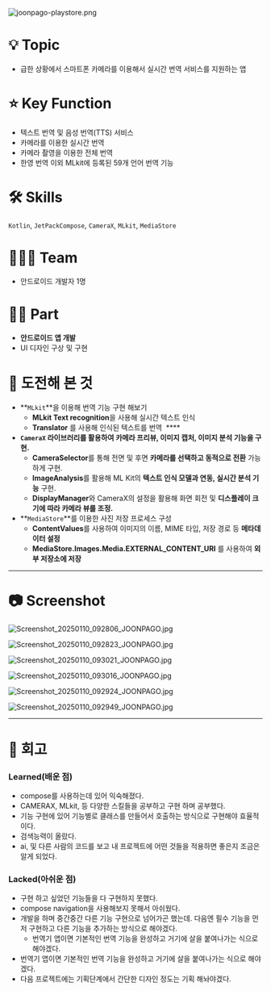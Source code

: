 ![joonpago-playstore.png](https://prod-files-secure.s3.us-west-2.amazonaws.com/23df9efd-7793-4306-8450-377de89e7a75/94247c08-cb36-42a3-a3e6-0aa6f2b9282c/joonpago-playstore.png)


# 💡 Topic

- 급한 상황에서 스마트폰 카메라를 이용해서 실시간 번역 서비스를 지원하는 앱

# ⭐️ Key Function

- 텍스트 번역 및 음성 번역(TTS) 서비스
- 카메라를 이용한 실시간 번역
- 카메라 촬영을 이용한 전체 번역
- 한영 번역 이외 MLkit에 등록된 59개 언어 번역 기능

# 🛠 Skills

`Kotlin`, `JetPackCompose`, `CameraX`, `MLkit`, `MediaStore`

# 🧑🏻‍💻 Team

- 안드로이드 개발자 1명

# 🤚🏻 Part

- **안드로이드 앱 개발**
- UI 디자인 구상 및 구현

# 🤔 도전해 본 것

- **`MLkit`**을 이용해 번역 기능 구현 해보기
    - **MLkit Text recognition**을 사용해 실시간 텍스트 인식
    - **Translator** 를 사용해 인식된 텍스트를 번역  ****
- **`CameraX` 라이브러리를 활용하여 카메라 프리뷰, 이미지 캡처, 이미지 분석 기능을 구현.**
    - **CameraSelector**를 통해 전면 및 후면 **카메라를 선택하고 동적으로 전환** 가능하게 구현.
    - **ImageAnalysis**를 활용해 ML Kit의 **텍스트 인식 모델과 연동, 실시간 분석 기능** 구현.
    - **DisplayManager**와 CameraX의 설정을 활용해 화면 회전 및 **디스플레이 크기에 따라 카메라 뷰를 조정.**
- **`MediaStore`**를 이용한 사진 저장 프로세스 구성
    - **ContentValues**를 사용하여 이미지의 이름, MIME 타입, 저장 경로 등 **메타데이터 설정**
    - **MediaStore.Images.Media.EXTERNAL_CONTENT_URI** 를 사용하여 **외부 저장소에 저장**

---

# 📷 Screenshot

![Screenshot_20250110_092806_JOONPAGO.jpg](https://prod-files-secure.s3.us-west-2.amazonaws.com/23df9efd-7793-4306-8450-377de89e7a75/6782c4aa-d344-4147-93ef-d0182be7c55c/Screenshot_20250110_092806_JOONPAGO.jpg)

![Screenshot_20250110_092823_JOONPAGO.jpg](https://prod-files-secure.s3.us-west-2.amazonaws.com/23df9efd-7793-4306-8450-377de89e7a75/b1701141-e8a4-4791-bad9-a0663e8ce03a/Screenshot_20250110_092823_JOONPAGO.jpg)

![Screenshot_20250110_093021_JOONPAGO.jpg](https://prod-files-secure.s3.us-west-2.amazonaws.com/23df9efd-7793-4306-8450-377de89e7a75/40c5e342-9101-4429-a6a8-115536a3ee67/Screenshot_20250110_093021_JOONPAGO.jpg)

![Screenshot_20250110_093016_JOONPAGO.jpg](https://prod-files-secure.s3.us-west-2.amazonaws.com/23df9efd-7793-4306-8450-377de89e7a75/6f245e0a-2060-4fa0-98aa-9d95ed55f0fd/Screenshot_20250110_093016_JOONPAGO.jpg)

![Screenshot_20250110_092924_JOONPAGO.jpg](https://prod-files-secure.s3.us-west-2.amazonaws.com/23df9efd-7793-4306-8450-377de89e7a75/f52512d7-8e6a-482f-96b8-1bcb4cd9679e/Screenshot_20250110_092924_JOONPAGO.jpg)

![Screenshot_20250110_092949_JOONPAGO.jpg](https://prod-files-secure.s3.us-west-2.amazonaws.com/23df9efd-7793-4306-8450-377de89e7a75/7f17d10b-f364-4019-8409-a39cda93835d/Screenshot_20250110_092949_JOONPAGO.jpg)

---

# 📝 회고

### **Learned(배운 점)**

- compose를 사용하는데 있어 익숙해졌다.
- CAMERAX, MLkit, 등 다양한 스킬들을 공부하고 구현 하며 공부했다.
- 기능 구현에 있어 기능별로 클래스를 만들어서 호출하는 방식으로 구현해야 효율적이다.
- 검색능력이 올랐다.
- ai, 및 다른 사람의 코드를 보고 내 프로젝트에 어떤 것들을 적용하면 좋은지 조금은 알게 되었다.

### **Lacked(아쉬운 점)**

- 구현 하고 싶었던 기능들을 다 구현하지 못했다.
- compose navigation을 사용해보지 못해서 아쉬웠다.
- 개발을 하며 중간중간 다른 기능 구현으로 넘어가곤 했는데. 다음엔 필수 기능을 먼저 구현하고 다른 기능을 추가하는 방식으로 해야겠다.
    - 번역기 앱이면 기본적인 번역 기능을 완성하고 거기에 살을 붙여나가는 식으로 해야겠다.
- 번역기 앱이면 기본적인 번역 기능을 완성하고 거기에 살을 붙여나가는 식으로 해야겠다.
- 다음 프로젝트에는 기획단계에서 간단한 디자인 정도는 기획 해놔야겠다.
